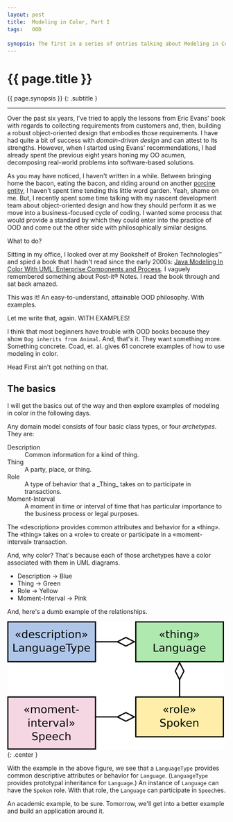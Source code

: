 ```yaml
---
layout: post
title:  Modeling in Color, Part I
tags:   OOD

synopsis: The first in a series of entries talking about Modeling in Color
---
```


# {{ page.title }}

{{ page.synopsis }}
{: .subtitle }

-----

Over the past six years, I've tried to apply the lessons from Eric Evans' book
with regards to collecting requirements from customers and, then, building a
robust object-oriented design that embodies those requirements. I have had quite
a bit of success with *domain-driven design* and can attest to its strengths.
However, when I started using Evans' recommendations, I had already spent the
previous eight years honing my OO acumen, decomposing real-world problems into
software-based solutions.

As you may have noticed, I haven't written in a while. Between bringing home the
bacon, eating the bacon, and riding around on another
[porcine entity](http://www.harley-davidson.com/en_US/Content/Pages/2012-Motorcycles/softail/fat-boy/fat-boy.html),
I haven't spent time tending this little word garden. Yeah, shame on me. But,
I recently spent some time talking with my nascent development team about
object-oriented design and how they should perform it as we move into a
business-focused cycle of coding. I wanted some process that would provide a
standard by which they could enter into the practice of OOD and come out the
other side with philosophically similar designs.

What to do?

Sitting in my office, I looked over at my Bookshelf of Broken Technologies™ and
spied a book that I hadn't read since the early 2000s:
[Java Modeling In Color With UML: Enterprise Components and Process](http://dl.acm.org/citation.cfm?id=554136).
I vaguely remembered something about Post-it® Notes. I read the book through and
sat back amazed.

This was it! An easy-to-understand, attainable OOD philosophy. With examples.

Let me write that, again. WITH EXAMPLES!

I think that most beginners have trouble with OOD books because they show ```Dog
inherits from Animal```. And, that's it. They want something more. Something
concrete. Coad, et. al. gives 61 concrete examples of how to use modeling in
color.

Head First ain't got nothing on that.

## The basics

I will get the basics out of the way and then explore examples of modeling in
color in the following days.

Any domain model consists of four basic class types, or four *archetypes*. They
are:

<dl>
  <dt>Description</dt>
  <dd>Common information for a kind of thing.</dd>
  <dt>Thing</dt>
  <dd>A party, place, or thing.</dd>
  <dt>Role</dt>
  <dd>A type of behavior that a _Thing_ takes on to participate in transactions.</dd>
  <dt>Moment-Interval</dt>
  <dd>A moment in time or interval of time that has particular importance to the business process or legal purposes.</dd>
</dl>

The «description» provides common attributes and behavior for a «thing». The
«thing» takes on a «role» to create or participate in a «moment-interval»
transaction.

And, why color? That's because each of those archetypes have a color associated
with them in UML diagrams.

* Description → Blue
* Thing → Green
* Role → Yellow
* Moment-Interval → Pink

And, here's a dumb example of the relationships.

![Relationships for archetypes](/img/archetypes.png)
{: .center }

With the example in the above figure, we see that a `LanguageType` provides
common descriptive attributes or behavior for `Language`.  (`LanguageType`
provides prototypal inheritance for `Language`.) An instance of `Language` can
have the `Spoken` role. With that role, the `Language` can participate in
`Speech`es.

An academic example, to be sure. Tomorrow, we'll get into a better example and
build an application around it.
